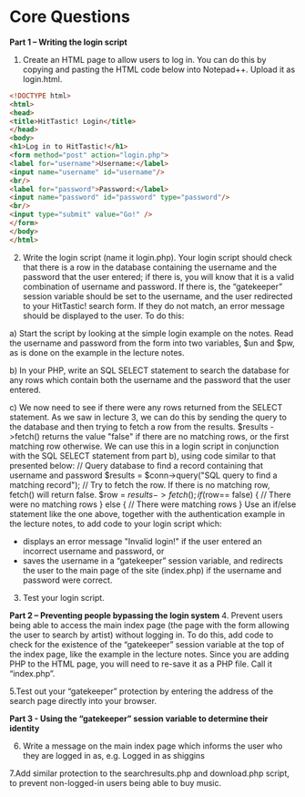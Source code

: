 # Core Questions

**Part 1 – Writing the login script**

1. Create an HTML page to allow users to log in. You can do this by copying and
pasting the HTML code below into Notepad++. Upload it as login.html.  

```html
<!DOCTYPE html>
<html>
<head>
<title>HitTastic! Login</title>
</head>
<body>
<h1>Log in to HitTastic!</h1>
<form method="post" action="login.php">
<label for="username">Username:</label>
<input name="username" id="username"/>
<br/>
<label for="password">Password:</label>
<input name="password" id="password" type="password"/>
<br/>
<input type="submit" value="Go!" />
</form>
</body>
</html>
```

2. Write the login script (name it login.php). Your login script should check
that there is a row in the database containing the username and the password
that the user entered; if there is, you will know that it is a valid combination of username and password. If there is, the “gatekeeper” session variable should
be set to the username, and the user redirected to your HitTastic! search form.
If they do not match, an error message should be displayed to the user.
To do this:  

a) Start the script by looking at the simple login example on the notes. Read
the username and password from the form into two variables, $un and $pw, as
is done on the example in the lecture notes.  

b) In your PHP, write an SQL SELECT statement to search the database for any
rows which contain both the username and the password that the user entered.  

c) We now need to see if there were any rows returned from the SELECT
statement. As we saw in lecture 3, we can do this by sending the query to the
database and then trying to fetch a row from the results. $results ->fetch()
returns the value "false" if there are no matching rows, or the first matching
row otherwise. We can use this in a login script in conjunction with the SQL
SELECT statement from part b), using code similar to that presented below:
// Query database to find a record containing that username and password
$results = $conn->query("SQL query to find a matching record");
// Try to fetch the row. If there is no matching row, fetch() will return false.
$row = $results->fetch();
if($row== false)
{
// There were no matching rows
}
else
{
// There were matching rows
}
Use an if/else statement like the one above, together with the authentication
example in the lecture notes, to add code to your login script which:
- displays an error message "Invalid login!" if the user entered an incorrect
username and password, or
- saves the username in a “gatekeeper” session variable, and redirects the
user to the main page of the site (index.php) if the username and
password were correct.  

3. Test your login script.  

**Part 2 – Preventing people bypassing the login system**
4. Prevent users being able to access the main index page (the page with the
form allowing the user to search by artist) without logging in. To do this, add
code to check for the existence of the “gatekeeper” session variable at the top
of the index page, like the example in the lecture notes. Since you are adding
PHP to the HTML page, you will need to re-save it as a PHP file. Call it
“index.php”.  

5.Test out your “gatekeeper” protection by entering the address of the search
page directly into your browser.  

**Part 3 - Using the “gatekeeper” session variable to determine their identity**

6. Write a message on the main index page which informs the user who they
are logged in as, e.g.
Logged in as shiggins  

7.Add similar protection to the searchresults.php and download.php script, to
prevent non-logged-in users being able to buy music.